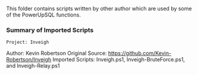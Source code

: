 This folder contains scripts written by other author which are used by some of the PowerUpSQL functions.

### Summary of Imported Scripts

	Project: Inveigh
  Author: Kevin Robertson
  Original Source: https://github.com/Kevin-Robertson/Inveigh
  Imported Scripts: Inveigh.ps1, Inveigh-BruteForce.ps1, and Inveigh-Relay.ps1


